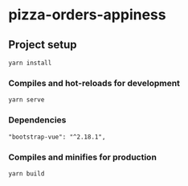 # pizza-orders-appiness

## Project setup
```
yarn install
```

### Compiles and hot-reloads for development
```
yarn serve
```

### Dependencies
```
"bootstrap-vue": "^2.18.1",
```

### Compiles and minifies for production
```
yarn build
```
